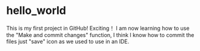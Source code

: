 # hello_world
This is my first project in GitHub! Exciting！
I am now learning how to use the "Make and commit changes" function, I think I know how to commit the files just "save" icon as we used to use in an IDE.

